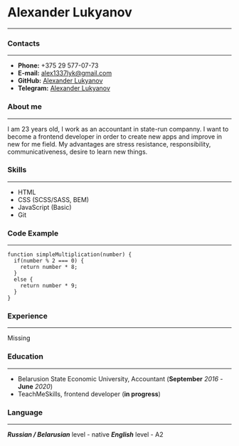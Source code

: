# Alexander Lukyanov

---

### Contacts

---

- **Phone:** +375 29 577-07-73
- **E-mail:** alex1337lyk@gmail.com
- **GitHub:** [Alexander Lukyanov](https://github.com/coa4man)
- **Telegram:** [Alexander Lukyanov](https://t.me/coachmann)

### About me

---

I am 23 years old, I work as an accountant in state-run companny. I want to become a frontend developer in order to create new apps and improve in new for me field. My advantages are stress resistance, responsibility, communicativeness, desire to learn new things.

### Skills

---

- HTML
- CSS (SCSS/SASS, BEM)
- JavaScript (Basic)
- Git

### Code Example

---

```
function simpleMultiplication(number) {
  if(number % 2 === 0) {
    return number * 8;
  }
  else {
    return number * 9;
  }
}
```

### Experience

---

Missing

### Education

---

- Belarusion State Economic University, Accountant (**September** _2016_ - **June** _2020_)
- TeachMeSkills, frontend developer (**in progress**)

### Language

---

**_Russian / Belarusian_** level - native
**_English_** level - A2
